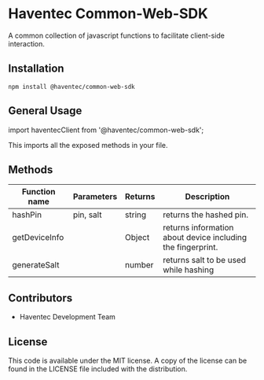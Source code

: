 
# Haventec Common-Web-SDK

A common collection of javascript functions to facilitate client-side interaction.

## Installation

`npm install @haventec/common-web-sdk`

## General Usage

import haventecClient from '@haventec/common-web-sdk';

This imports all the exposed methods in your file. 

## Methods 

|Function name| Parameters  | Returns   | Description  |
|--|--|--|--|
| hashPin | pin, salt  | string | returns the hashed pin.
| getDeviceInfo |   | Object | returns information about device including the fingerprint.
| generateSalt |   | number | returns salt to be used while hashing



## Contributors

 - Haventec Development Team

## License

This code is available under the MIT license. A copy of the license can be found in the LICENSE file included with the distribution.